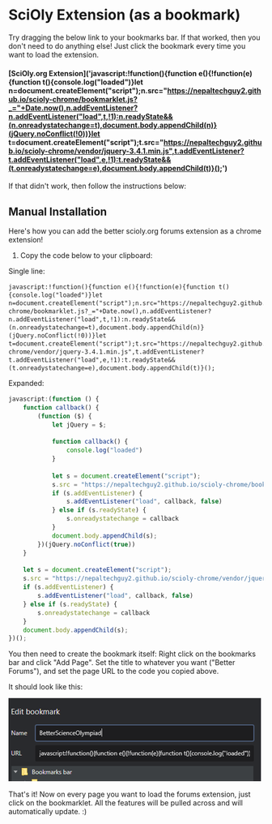 # SciOly Extension (as a bookmark)


Try dragging the below link to your bookmarks bar. If that worked, then you don't need to do anything else! Just click the bookmark every time you want to load the extension.
#### [SciOly.org Extension]('javascript:!function(){function e(){!function(e){function t(){console.log("loaded")}let n=document.createElement("script");n.src="https://nepaltechguy2.github.io/scioly-chrome/bookmarklet.js?_="+Date.now(),n.addEventListener?n.addEventListener("load",t,!1):n.readyState&&(n.onreadystatechange=t),document.body.appendChild(n)}(jQuery.noConflict(!0))}let t=document.createElement("script");t.src="https://nepaltechguy2.github.io/scioly-chrome/vendor/jquery-3.4.1.min.js",t.addEventListener?t.addEventListener("load",e,!1):t.readyState&&(t.onreadystatechange=e),document.body.appendChild(t)}();')


If that didn't work, then follow the instructions below: 

## Manual Installation

Here's how you can add the better scioly.org forums extension as a chrome extension!

1. Copy the code below to your clipboard: 

Single line: 
```
javascript:!function(){function e(){!function(e){function t(){console.log("loaded")}let n=document.createElement("script");n.src="https://nepaltechguy2.github.io/scioly-chrome/bookmarklet.js?_="+Date.now(),n.addEventListener?n.addEventListener("load",t,!1):n.readyState&&(n.onreadystatechange=t),document.body.appendChild(n)}(jQuery.noConflict(!0))}let t=document.createElement("script");t.src="https://nepaltechguy2.github.io/scioly-chrome/vendor/jquery-3.4.1.min.js",t.addEventListener?t.addEventListener("load",e,!1):t.readyState&&(t.onreadystatechange=e),document.body.appendChild(t)}();
```
Expanded:
```javascript
javascript:(function () {
    function callback() {
        (function ($) {
            let jQuery = $;

            function callback() {
                console.log("loaded")
            }

            let s = document.createElement("script");
            s.src = "https://nepaltechguy2.github.io/scioly-chrome/bookmarklet.js?_="+Date.now();
            if (s.addEventListener) {
                s.addEventListener("load", callback, false)
            } else if (s.readyState) {
                s.onreadystatechange = callback
            }
            document.body.appendChild(s);
        })(jQuery.noConflict(true))
    }

    let s = document.createElement("script");
    s.src = "https://nepaltechguy2.github.io/scioly-chrome/vendor/jquery-3.4.1.min.js";
    if (s.addEventListener) {
        s.addEventListener("load", callback, false)
    } else if (s.readyState) {
        s.onreadystatechange = callback
    }
    document.body.appendChild(s);
})();
```

You then need to create the bookmark itself: Right click on the bookmarks bar and click "Add Page". Set the title to whatever you want ("Better Forums"), and set the page URL to the code you copied above. 

It should look like this: 

![Image of bookmarks menu](img/screenshotOfBookmark.PNG)

That's it! Now on every page you want to load the forums extension, just click on the bookmarklet. All the features will be pulled across and will automatically update. :)

